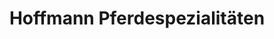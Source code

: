 ---
title: "Hoffmann Pferdespezialitäten"
url: /floeha/hoffmann-pferdespezialitaeten/
shop: Metzgerei
---